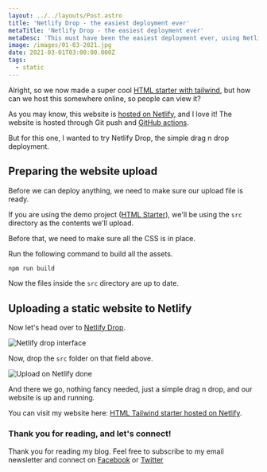 ```yaml
---
layout: ../../layouts/Post.astro
title: 'Netlify Drop - the easiest deployment ever'
metaTitle: 'Netlify Drop - the easiest deployment ever'
metaDesc: 'This must have been the easiest deployment ever, using Netlify drop!'
image: /images/01-03-2021.jpg
date: 2021-03-01T03:00:00.000Z
tags:
  - static
---
```


Alright, so we now made a super cool [HTML starter with tailwind](https://daily-dev-tips.com/posts/plain-html-starter-with-tailwind-css/), but how can we host this somewhere online, so people can view it?

As you may know, this website is [hosted on Netlify](https://daily-dev-tips.com/posts/hosting-a-static-blog-on-netlify/), and I love it!
The website is hosted through Git push and [GitHub actions](https://daily-dev-tips.com/posts/deploy-eleventy-to-netlify-using-github-actions/).

But for this one, I wanted to try Netlify Drop, the simple drag n drop deployment.

## Preparing the website upload

Before we can deploy anything, we need to make sure our upload file is ready.

If you are using the demo project ([HTML Starter](https://daily-dev-tips.com/posts/plain-html-starter-with-tailwind-css/)), we'll be using the `src` directory as the contents we'll upload.

Before that, we need to make sure all the CSS is in place.

Run the following command to build all the assets.

```bash
npm run build
```

Now the files inside the `src` directory are up to date.

## Uploading a static website to Netlify

Now let's head over to [Netlify Drop](https://app.netlify.com/drop).

![Netlify drop interface](https://cdn.hashnode.com/res/hashnode/image/upload/v1614148795623/GpZL_B8Rs.png)

Now, drop the `src` folder on that field above.

![Upload on Netlify done](https://cdn.hashnode.com/res/hashnode/image/upload/v1614149025928/TbLCJQWLv.png)

And there we go, nothing fancy needed, just a simple drag n drop, and our website is up and running.

You can visit my website here: [HTML Tailwind starter hosted on Netlify](https://wonderful-brahmagupta-0a70c9.netlify.app/).

### Thank you for reading, and let's connect!

Thank you for reading my blog. Feel free to subscribe to my email newsletter and connect on [Facebook](https://www.facebook.com/DailyDevTipsBlog) or [Twitter](https://twitter.com/DailyDevTips1)
